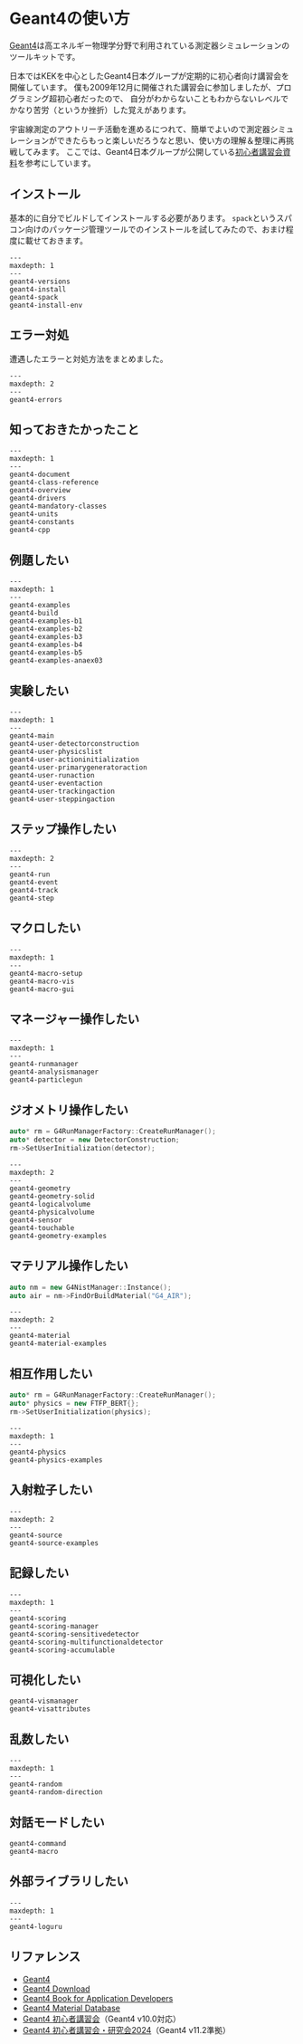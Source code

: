 # Geant4の使い方

[Geant4](https://geant4.org/)は高エネルギー物理学分野で利用されている測定器シミュレーションのツールキットです。

日本ではKEKを中心としたGeant4日本グループが定期的に初心者向け講習会を開催しています。
僕も2009年12月に開催された講習会に参加しましたが、プログラミング超初心者だったので、
自分がわからないこともわからないレベルでかなり苦労（というか挫折）した覚えがあります。

宇宙線測定のアウトリーチ活動を進めるにつれて、簡単でよいので測定器シミュレーションができたらもっと楽しいだろうなと思い、使い方の理解＆整理に再挑戦してみます。
ここでは、Geant4日本グループが公開している[初心者講習会資料](https://wiki.kek.jp/display/geant4/Tutorial+Notes+for+Novice+Users)を参考にしています。

## インストール

基本的に自分でビルドしてインストールする必要があります。
``spack``というスパコン向けのパッケージ管理ツールでのインストールを試してみたので、おまけ程度に載せておきます。

```{toctree}
---
maxdepth: 1
---
geant4-versions
geant4-install
geant4-spack
geant4-install-env
```

## エラー対処

遭遇したエラーと対処方法をまとめました。

```{toctree}
---
maxdepth: 2
---
geant4-errors
```

## 知っておきたかったこと

```{toctree}
---
maxdepth: 1
---
geant4-document
geant4-class-reference
geant4-overview
geant4-drivers
geant4-mandatory-classes
geant4-units
geant4-constants
geant4-cpp
```

## 例題したい

```{toctree}
---
maxdepth: 1
---
geant4-examples
geant4-build
geant4-examples-b1
geant4-examples-b2
geant4-examples-b3
geant4-examples-b4
geant4-examples-b5
geant4-examples-anaex03
```

## 実験したい

```{toctree}
---
maxdepth: 1
---
geant4-main
geant4-user-detectorconstruction
geant4-user-physicslist
geant4-user-actioninitialization
geant4-user-primarygeneratoraction
geant4-user-runaction
geant4-user-eventaction
geant4-user-trackingaction
geant4-user-steppingaction
```

## ステップ操作したい

```{toctree}
---
maxdepth: 2
---
geant4-run
geant4-event
geant4-track
geant4-step
```

## マクロしたい

```{toctree}
---
maxdepth: 1
---
geant4-macro-setup
geant4-macro-vis
geant4-macro-gui
```

## マネージャー操作したい

```{toctree}
---
maxdepth: 1
---
geant4-runmanager
geant4-analysismanager
geant4-particlegun
```

## ジオメトリ操作したい

```cpp
auto* rm = G4RunManagerFactory::CreateRunManager();
auto* detector = new DetectorConstruction;
rm->SetUserInitialization(detector);
```

```{toctree}
---
maxdepth: 2
---
geant4-geometry
geant4-geometry-solid
geant4-logicalvolume
geant4-physicalvolume
geant4-sensor
geant4-touchable
geant4-geometry-examples
```

## マテリアル操作したい

```cpp
auto nm = new G4NistManager::Instance();
auto air = nm->FindOrBuildMaterial("G4_AIR");
```

```{toctree}
---
maxdepth: 2
---
geant4-material
geant4-material-examples
```

## 相互作用したい

```cpp
auto* rm = G4RunManagerFactory::CreateRunManager();
auto* physics = new FTFP_BERT{};
rm->SetUserInitialization(physics);
```

```{toctree}
---
maxdepth: 1
---
geant4-physics
geant4-physics-examples
```

## 入射粒子したい

```{toctree}
---
maxdepth: 2
---
geant4-source
geant4-source-examples
```

## 記録したい

```{toctree}
---
maxdepth: 1
---
geant4-scoring
geant4-scoring-manager
geant4-scoring-sensitivedetector
geant4-scoring-multifunctionaldetector
geant4-scoring-accumulable
```

## 可視化したい

```{toctree}
geant4-vismanager
geant4-visattributes
```

## 乱数したい

```{toctree}
---
maxdepth: 1
---
geant4-random
geant4-random-direction
```

## 対話モードしたい

```{toctree}
geant4-command
geant4-macro
```

## 外部ライブラリしたい

```{toctree}
---
maxdepth: 1
---
geant4-loguru
```

## リファレンス

- [Geant4](https://geant4.web.cern.ch/)
- [Geant4 Download](https://geant4.web.cern.ch/download/)
- [Geant4 Book for Application Developers](https://geant4-userdoc.web.cern.ch/UsersGuides/ForApplicationDeveloper/html/index.html)
- [Geant4 Material Database](https://geant4-userdoc.web.cern.ch/UsersGuides/ForApplicationDeveloper/html/Appendix/materialNames.html)
- [Geant4 初心者講習会](https://wiki.kek.jp/display/geant4/Tutorial+Notes+for+Novice+Users)（Geant4 v10.0対応）
- [Geant4 初心者講習会・研究会2024](https://wiki.kek.jp/display/geant4/Geant4+Japanese+Tutorial+for+Detector+Simulation+2024)（Geant4 v11.2準拠）
